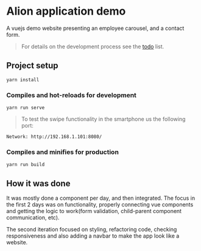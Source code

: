 # Alion application demo

A vuejs demo website presenting an employee carousel, and a contact form.

> For details on the development process see the [todo](todo.md) list.

## Project setup

```
yarn install
```

### Compiles and hot-reloads for development

```
yarn run serve
```

> To test the swipe functionality in the smartphone us the following port:

```
Network: http://192.168.1.101:8080/
```

### Compiles and minifies for production

```
yarn run build
```

## How it was done

It was mostly done a component per day, and then integrated.
The focus in the first 2 days was on functionality, properly connecting vue components and getting the logic to work(form validation, child-parent component communication, etc).

The second iteration focused on styling, refactoring code, checking responsiveness and also adding a navbar to make the app look like a website.
